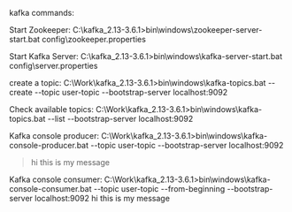 kafka commands:

Start Zookeeper:
C:\kafka_2.13-3.6.1>bin\windows\zookeeper-server-start.bat config\zookeeper.properties

Start Kafka Server:
C:\kafka_2.13-3.6.1>bin\windows\kafka-server-start.bat config\server.properties

create a topic:
C:\Work\kafka_2.13-3.6.1>bin\windows\kafka-topics.bat --create --topic user-topic --bootstrap-server localhost:9092

Check available topics:
C:\Work\kafka_2.13-3.6.1>bin\windows\kafka-topics.bat --list --bootstrap-server localhost:9092


Kafka console producer:
C:\Work\kafka_2.13-3.6.1>bin\windows\kafka-console-producer.bat --topic user-topic --bootstrap-server localhost:9092
>hi
>this is my message

Kafka console consumer:
C:\Work\kafka_2.13-3.6.1>bin\windows\kafka-console-consumer.bat --topic user-topic --from-beginning --bootstrap-server localhost:9092
hi
this is my message
